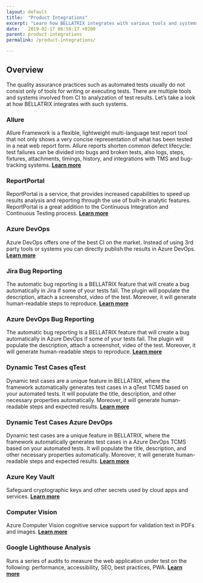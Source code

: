 ```yaml
---
layout: default
title:  "Product Integrations"
excerpt: "Learn how BELLATRIX integrates with various tools and systems."
date:   2019-02-17 06:50:17 +0200
parent: product-integrations
permalink: /product-integrations/

---
```

Overview
--------
The quality assurance practices such as automated tests usually do not consist only of tools for writing or executing tests. There are multiple tools and systems involved from CI to analyzation of test results. Let’s take a look at how BELLATRIX integrates with such systems.

### Allure ###
Allure Framework is a flexible, lightweight multi-language test report tool that not only shows a very concise representation of what has been tested in a neat web report form. Allure reports shorten common defect lifecycle: test failures can be divided into bugs and broken tests, also logs, steps, fixtures, attachments, timings, history, and integrations with TMS and bug-tracking systems. 
[**Learn more**](/allure-test-results.md)

### ReportPortal ###
ReportPortal is a service, that provides increased capabilities to speed up results analysis and reporting through the use of built-in analytic features. ReportPortal is a great addition to the Continuous Integration and Continuous Testing process.
[**Learn more**](/reportportal-test-results.md)

### Azure DevOps ###
Azure DevOps offers one of the best CI on the market. Instead of using 3rd party tools or systems you can directly publish the results in Azure DevOps.
[**Learn more**](/azuredevops-test-results.md)

### Jira Bug Reporting ###
The automatic bug reporting is a BELLATRIX feature that will create a bug automatically in Jira if some of your tests fail. The plugin will populate the description, attach a screenshot, video of the test. Moreover, it will generate human-readable steps to reproduce.
[**Learn more**](/bug-reporting-jira.md)

### Azure DevOps Bug Reporting ###
The automatic bug reporting is a BELLATRIX feature that will create a bug automatically in Azure DevOps if some of your tests fail. The plugin will populate the description, attach a screenshot, video of the test. Moreover, it will generate human-readable steps to reproduce.
[**Learn more**](/bug-reporting-azuredevops.md)

### Dynamic Test Cases qTest ###
Dynamic test cases are a unique feature in BELLATRIX, where the framework automatically generates test cases in a qTest TCMS based on your automated tests. It will populate the title, description, and other necessary properties automatically. Moreover, it will generate human-readable steps and expected results.
[**Learn more**](/dynamic-test-cases-qtest.md)

### Dynamic Test Cases Azure DevOps ###
Dynamic test cases are a unique feature in BELLATRIX, where the framework automatically generates test cases in a Azure DevOps TCMS based on your automated tests. It will populate the title, description, and other necessary properties automatically. Moreover, it will generate human-readable steps and expected results.
[**Learn more**](/dynamic-test-cases-azuredevops.md)

### Azure Key Vault ###
Safeguard cryptographic keys and other secrets used by cloud apps and services.
[**Learn more**](/azure-key-vault.md)

### Computer Vision ###
Azure Computer Vision cognitive service support for validation text in PDFs and images.
[**Learn more**](/computer-vision.md)

### Google Lighthouse Analysis ###
Runs a series of audits to measure the web application under test on the following: performance, accessibility, SEO, best practices, PWA.
[**Learn more**](/lighthouse.md)
